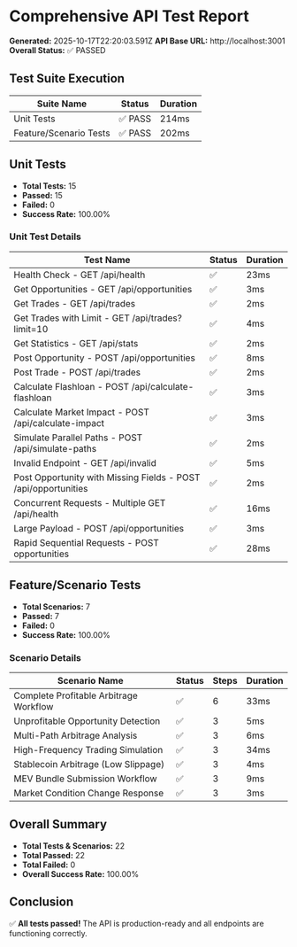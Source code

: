 # Comprehensive API Test Report

**Generated:** 2025-10-17T22:20:03.591Z
**API Base URL:** http://localhost:3001
**Overall Status:** ✅ PASSED

## Test Suite Execution

| Suite Name | Status | Duration |
|------------|--------|----------|
| Unit Tests | ✅ PASS | 214ms |
| Feature/Scenario Tests | ✅ PASS | 202ms |

## Unit Tests

- **Total Tests:** 15
- **Passed:** 15
- **Failed:** 0
- **Success Rate:** 100.00%

### Unit Test Details

| Test Name | Status | Duration |
|-----------|--------|----------|
| Health Check - GET /api/health | ✅ | 23ms |
| Get Opportunities - GET /api/opportunities | ✅ | 3ms |
| Get Trades - GET /api/trades | ✅ | 2ms |
| Get Trades with Limit - GET /api/trades?limit=10 | ✅ | 4ms |
| Get Statistics - GET /api/stats | ✅ | 2ms |
| Post Opportunity - POST /api/opportunities | ✅ | 8ms |
| Post Trade - POST /api/trades | ✅ | 2ms |
| Calculate Flashloan - POST /api/calculate-flashloan | ✅ | 3ms |
| Calculate Market Impact - POST /api/calculate-impact | ✅ | 3ms |
| Simulate Parallel Paths - POST /api/simulate-paths | ✅ | 2ms |
| Invalid Endpoint - GET /api/invalid | ✅ | 5ms |
| Post Opportunity with Missing Fields - POST /api/opportunities | ✅ | 2ms |
| Concurrent Requests - Multiple GET /api/health | ✅ | 16ms |
| Large Payload - POST /api/opportunities | ✅ | 3ms |
| Rapid Sequential Requests - POST opportunities | ✅ | 28ms |

## Feature/Scenario Tests

- **Total Scenarios:** 7
- **Passed:** 7
- **Failed:** 0
- **Success Rate:** 100.00%

### Scenario Details

| Scenario Name | Status | Steps | Duration |
|---------------|--------|-------|----------|
| Complete Profitable Arbitrage Workflow | ✅ | 6 | 33ms |
| Unprofitable Opportunity Detection | ✅ | 3 | 5ms |
| Multi-Path Arbitrage Analysis | ✅ | 3 | 6ms |
| High-Frequency Trading Simulation | ✅ | 3 | 34ms |
| Stablecoin Arbitrage (Low Slippage) | ✅ | 3 | 4ms |
| MEV Bundle Submission Workflow | ✅ | 3 | 9ms |
| Market Condition Change Response | ✅ | 3 | 3ms |

## Overall Summary

- **Total Tests & Scenarios:** 22
- **Total Passed:** 22
- **Total Failed:** 0
- **Overall Success Rate:** 100.00%

## Conclusion

✅ **All tests passed!** The API is production-ready and all endpoints are functioning correctly.
